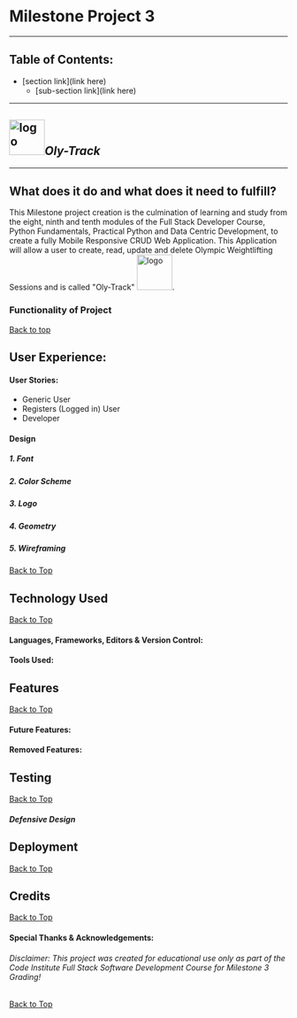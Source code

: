 # Milestone Project 3
***

## Table of Contents:
* [section link](link here)
    * [sub-section link](link here)

***

## <img src="https://github.com/auxfuse/Milestone3/blob/master/static/images/Oly-Track-Logo.png" alt="logo" title="Oly-Track Logo" width="64" height="64">_Oly-Track_

***

## What does it do and what does it need to fulfill?
This Milestone project creation is the culmination of learning and study from the eight, ninth and tenth modules of the Full Stack Developer Course, Python Fundamentals, Practical Python and Data Centric Development, to create a fully Mobile Responsive CRUD Web Application. This Application will allow a user to create, read, update and delete Olympic Weightlifting Sessions and is called "Oly-Track" <img src="https://github.com/auxfuse/Milestone3/blob/master/static/images/Oly-Track-Logo.png" alt="logo" title="Oly-Track Logo" width="64" height="64">.

### Functionality of Project


[Back to top](#table-of-contents)

## User Experience:

#### User Stories:
* Generic User
* Registers (Logged in) User
* Developer

#### Design

##### 1. Font
##### 2. Color Scheme
##### 3. Logo
##### 4. Geometry
##### 5. Wireframing

[Back to Top](#table-of-contents)

## Technology Used

[Back to Top](#table-of-contents)

#### Languages, Frameworks, Editors & Version Control:

#### Tools Used:

## Features

[Back to Top](#table-of-contents)

#### Future Features:

#### Removed Features:

## Testing

[Back to Top](#table-of-contents)

##### Defensive Design

## Deployment

[Back to Top](#table-of-contents)

## Credits

[Back to Top](#table-of-contents)

#### Special Thanks & Acknowledgements:

###### <i>Disclaimer: This project was created for educational use only as part of the Code Institute Full Stack Software Development Course for Milestone 3 Grading!</i>

[Back to Top](#table-of-contents)